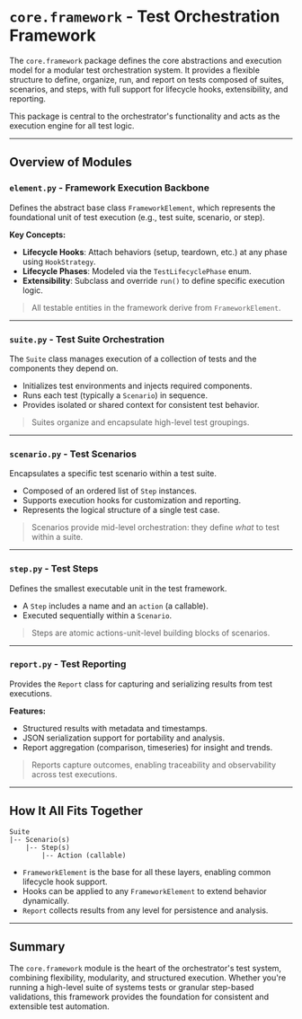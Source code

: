 # `core.framework` - Test Orchestration Framework

The `core.framework` package defines the core abstractions and execution model for a modular test orchestration system. It provides a flexible structure to define, organize, run, and report on tests composed of suites, scenarios, and steps, with full support for lifecycle hooks, extensibility, and reporting.

This package is central to the orchestrator's functionality and acts as the execution engine for all test logic.

---

## Overview of Modules

### `element.py` - **Framework Execution Backbone**

Defines the abstract base class `FrameworkElement`, which represents the foundational unit of test execution (e.g., test suite, scenario, or step).

**Key Concepts:**

- **Lifecycle Hooks**: Attach behaviors (setup, teardown, etc.) at any phase using `HookStrategy`.
- **Lifecycle Phases**: Modeled via the `TestLifecyclePhase` enum.
- **Extensibility**: Subclass and override `run()` to define specific execution logic.

> All testable entities in the framework derive from `FrameworkElement`.

---

### `suite.py` - **Test Suite Orchestration**

The `Suite` class manages execution of a collection of tests and the components they depend on.

- Initializes test environments and injects required components.
- Runs each test (typically a `Scenario`) in sequence.
- Provides isolated or shared context for consistent test behavior.

> Suites organize and encapsulate high-level test groupings.

---

### `scenario.py` - **Test Scenarios**

Encapsulates a specific test scenario within a test suite.

- Composed of an ordered list of `Step` instances.
- Supports execution hooks for customization and reporting.
- Represents the logical structure of a single test case.

> Scenarios provide mid-level orchestration: they define *what* to test within a suite.

---

### `step.py` - **Test Steps**

Defines the smallest executable unit in the test framework.

- A `Step` includes a name and an `action` (a callable).
- Executed sequentially within a `Scenario`.

> Steps are atomic actions-unit-level building blocks of scenarios.

---

### `report.py` - **Test Reporting**

Provides the `Report` class for capturing and serializing results from test executions.

**Features:**

- Structured results with metadata and timestamps.
- JSON serialization support for portability and analysis.
- Report aggregation (comparison, timeseries) for insight and trends.

> Reports capture outcomes, enabling traceability and observability across test executions.

---

## How It All Fits Together

```plaintext
Suite
|-- Scenario(s)
    |-- Step(s)
        |-- Action (callable)
```

- `FrameworkElement` is the base for all these layers, enabling common lifecycle hook support.
- Hooks can be applied to any `FrameworkElement` to extend behavior dynamically.
- `Report` collects results from any level for persistence and analysis.

---

## Summary

The `core.framework` module is the heart of the orchestrator's test system, combining flexibility, modularity, and structured execution. Whether you're running a high-level suite of systems tests or granular step-based validations, this framework provides the foundation for consistent and extensible test automation.
